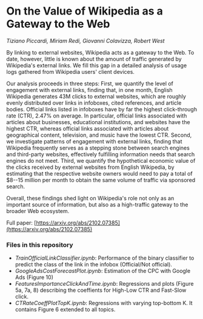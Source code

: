 # On the Value of Wikipedia as a Gateway to the Web

_Tiziano Piccardi, Miriam Redi, Giovanni Colavizza, Robert West_

By linking to external websites, Wikipedia acts as a gateway to the Web. To date, however, little is known about the amount of traffic generated by Wikipedia's external links. We fill this gap in a detailed analysis of usage logs gathered from Wikipedia users' client devices.

Our analysis proceeds in three steps:
First, we quantify the level of engagement with external links, finding that, in one month, English Wikipedia generates 43M clicks to external websites, which are roughly evenly distributed over links in infoboxes, cited references, and article bodies. Official links listed in infoboxes have by far the highest click-through rate (CTR), 2.47\% on average. In particular, official links associated with articles about businesses, educational institutions, and websites have the highest CTR, whereas official links associated with articles about geographical content, television, and music have the lowest CTR.
Second, we investigate patterns of engagement with external links, finding that Wikipedia frequently serves as a stepping stone between search engines and third-party websites, effectively fulfilling information needs that search engines do not meet.
Third, we quantify the hypothetical economic value of the clicks received by external websites from English Wikipedia, by estimating that the respective website owners would need to pay a total of \$8--15 million per month to obtain the same volume of traffic via sponsored search.

Overall, these findings shed light on Wikipedia's role not only as an important source of information, but also as a high-traffic gateway to the broader Web ecosystem.

Full paper: [https://arxiv.org/abs/2102.07385](https://arxiv.org/abs/2102.07385)


### Files in this repository

- _TrainOfficialLinkClassifier.ipynb_: Performance of the binary classifier to predict the class of the link in the infobox (Official/Not official).
- _GoogleAdsCostForecastPlot.ipynb_: Estimation of the CPC with Google Ads (Figure 10)
- _FeaturesImportanceClickAndTime.ipynb_: Regressions and plots (Figure 5a, 7a, 8) describing the coeffients for High-Low CTR and Fast-Slow click.
- _CTRateCoeffPlotTopK.ipynb_: Regressions with varying top-bottom K. It contains Figure 6 extended to all topics.
